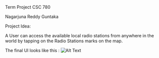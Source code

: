 Term Project CSC 780

Nagarjuna Reddy Guntaka

Project Idea:

A User can access the available local radio stations from anywhere in the world by tapping on the Radio Stations marks on the map.

The final UI looks like this :
![Alt Text](https://drive.google.com/file/d/1MblsctdjAtrMDsvi3yX32pHBQui6TyCH/view)
